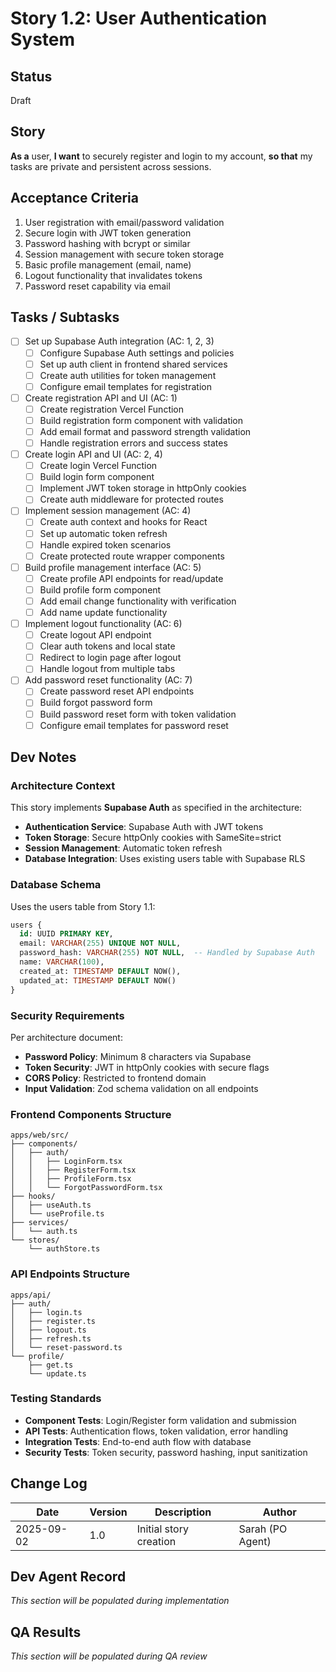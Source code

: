 # Story 1.2: User Authentication System

## Status
Draft

## Story

**As a** user,
**I want** to securely register and login to my account,
**so that** my tasks are private and persistent across sessions.

## Acceptance Criteria

1. User registration with email/password validation
2. Secure login with JWT token generation
3. Password hashing with bcrypt or similar
4. Session management with secure token storage
5. Basic profile management (email, name)
6. Logout functionality that invalidates tokens
7. Password reset capability via email

## Tasks / Subtasks

- [ ] Set up Supabase Auth integration (AC: 1, 2, 3)
  - [ ] Configure Supabase Auth settings and policies
  - [ ] Set up auth client in frontend shared services
  - [ ] Create auth utilities for token management
  - [ ] Configure email templates for registration
- [ ] Create registration API and UI (AC: 1)
  - [ ] Create registration Vercel Function
  - [ ] Build registration form component with validation
  - [ ] Add email format and password strength validation
  - [ ] Handle registration errors and success states
- [ ] Create login API and UI (AC: 2, 4)
  - [ ] Create login Vercel Function
  - [ ] Build login form component
  - [ ] Implement JWT token storage in httpOnly cookies
  - [ ] Create auth middleware for protected routes
- [ ] Implement session management (AC: 4)
  - [ ] Create auth context and hooks for React
  - [ ] Set up automatic token refresh
  - [ ] Handle expired token scenarios
  - [ ] Create protected route wrapper components
- [ ] Build profile management interface (AC: 5)
  - [ ] Create profile API endpoints for read/update
  - [ ] Build profile form component
  - [ ] Add email change functionality with verification
  - [ ] Add name update functionality
- [ ] Implement logout functionality (AC: 6)
  - [ ] Create logout API endpoint
  - [ ] Clear auth tokens and local state
  - [ ] Redirect to login page after logout
  - [ ] Handle logout from multiple tabs
- [ ] Add password reset functionality (AC: 7)
  - [ ] Create password reset API endpoints
  - [ ] Build forgot password form
  - [ ] Build password reset form with token validation
  - [ ] Configure email templates for password reset

## Dev Notes

### Architecture Context
This story implements **Supabase Auth** as specified in the architecture:

- **Authentication Service**: Supabase Auth with JWT tokens
- **Token Storage**: Secure httpOnly cookies with SameSite=strict
- **Session Management**: Automatic token refresh
- **Database Integration**: Uses existing users table with Supabase RLS

### Database Schema
Uses the users table from Story 1.1:
```sql
users {
  id: UUID PRIMARY KEY,
  email: VARCHAR(255) UNIQUE NOT NULL,
  password_hash: VARCHAR(255) NOT NULL,  -- Handled by Supabase Auth
  name: VARCHAR(100),
  created_at: TIMESTAMP DEFAULT NOW(),
  updated_at: TIMESTAMP DEFAULT NOW()
}
```

### Security Requirements
Per architecture document:
- **Password Policy**: Minimum 8 characters via Supabase
- **Token Security**: JWT in httpOnly cookies with secure flags
- **CORS Policy**: Restricted to frontend domain
- **Input Validation**: Zod schema validation on all endpoints

### Frontend Components Structure
```
apps/web/src/
├── components/
│   ├── auth/
│   │   ├── LoginForm.tsx
│   │   ├── RegisterForm.tsx
│   │   ├── ProfileForm.tsx
│   │   └── ForgotPasswordForm.tsx
├── hooks/
│   ├── useAuth.ts
│   └── useProfile.ts
├── services/
│   └── auth.ts
└── stores/
    └── authStore.ts
```

### API Endpoints Structure
```
apps/api/
├── auth/
│   ├── login.ts
│   ├── register.ts
│   ├── logout.ts
│   ├── refresh.ts
│   └── reset-password.ts
└── profile/
    ├── get.ts
    └── update.ts
```

### Testing Standards
- **Component Tests**: Login/Register form validation and submission
- **API Tests**: Authentication flows, token validation, error handling
- **Integration Tests**: End-to-end auth flow with database
- **Security Tests**: Token security, password hashing, input sanitization

## Change Log

| Date | Version | Description | Author |
|------|---------|-------------|---------|
| 2025-09-02 | 1.0 | Initial story creation | Sarah (PO Agent) |

## Dev Agent Record

*This section will be populated during implementation*

## QA Results

*This section will be populated during QA review*